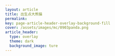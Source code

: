 ```yaml
---
layout: article
title: 出生点大熊猫
permalink: 
key: page-article-header-overlay-background-fill
cover: /assets/images/mc/0903panda.png
article_header:
  type: overlay
  theme: dark
  background_image: ture
---
```

